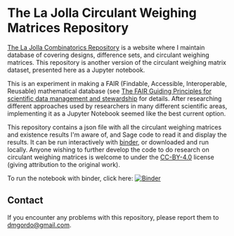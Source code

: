 # The La Jolla Circulant Weighing Matrices Repository

[The La Jolla Combinatorics Repository](https://dmgordon.org) is a website where I
maintain database of covering designs, difference sets, and circulant
weighing matrices.  This repository is another version of the circulant weighing matrix
dataset, presented here as a Jupyter notebook.

This is an experiment in making a FAIR (Findable, Accessible,
Interoperable, Reusable) mathematical database (see [The FAIR Guiding
Principles for scientific data management and
stewardship](https://doi.org/10.1038/sdata.2016.18) for details.
After researching different approaches used by researchers in
many different scientific areas, implementing it as a Jupyter Notebook
seemed like the best current option.

This repository contains a json file with all the circulant weighing matrices and
existence results I'm aware of, and Sage code to read it and display the results.  It can be run
interactively with [binder](https://mybinder.org), or downloaded and
run locally.  Anyone wishing to further develop the code to do
research on circulant weighing matrices is welcome to under the [CC-BY-4.0](https://creativecommons.org/licenses/by/4.0)
license (giving attribution to the original work).

To run the notebook with binder, click here: [![Binder](https://mybinder.org/badge_logo.svg)](https://mybinder.org/v2/gh/dmgordo/signed-difference-sets/master?filepath=signed_difference_sets.ipynb)

## Contact 
If you encounter any problems with this repository, please report them
to <dmgordo@gmail.com>.
